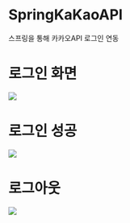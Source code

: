 # SpringKaKaoAPI
스프링을 통해 카카오API 로그인 연동
<h1>로그인 화면</h1>
<div>
<img src="https://user-images.githubusercontent.com/35522047/62423733-35f9f480-b6ff-11e9-9a33-58567e7bde14.PNG">
</div>
<h1>로그인 성공</h1>
<div>
  <img src="https://user-images.githubusercontent.com/35522047/62423732-35615e00-b6ff-11e9-8754-6b21b5366550.PNG">
</div>
<h1>로그아웃</h1>
<div>
  <img src="https://user-images.githubusercontent.com/35522047/62423735-35f9f480-b6ff-11e9-826a-62d0f43e7c09.PNG">
</div>
